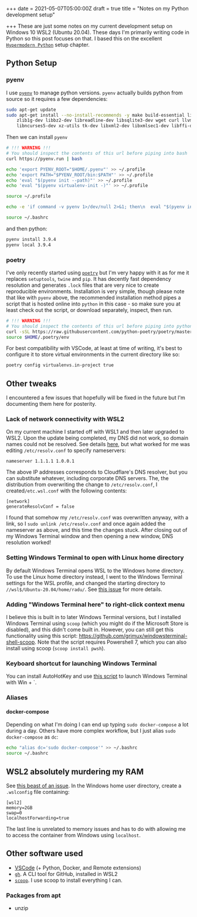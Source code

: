+++
date = 2021-05-07T05:00:00Z
draft = true
title = "Notes on my Python development setup"

+++
These are just some notes on my current development setup on Windows 10 WSL2 (Ubuntu 20.04). These days I'm primarily writing code in Python so this post focuses on that. I based this on the excellent [`Hypermodern Python`](https://cjolowicz.github.io/posts/hypermodern-python-01-setup/) setup chapter.

## Python Setup

### pyenv

I use [`pyenv`](https://github.com/pyenv/pyenv) to manage python versions. `pyenv` actually builds python from source so it requires a few dependencies:

```bash
sudo apt-get update
sudo apt-get install --no-install-recommends -y make build-essential libssl-dev \
    zlib1g-dev libbz2-dev libreadline-dev libsqlite3-dev wget curl llvm \
    libncurses5-dev xz-utils tk-dev libxml2-dev libxmlsec1-dev libffi-dev liblzma-dev
```

Then we can install `pyenv`

```bash
# !!! WARNING !!!
# You should inspect the contents of this url before piping into bash
curl https://pyenv.run | bash

echo 'export PYENV_ROOT="$HOME/.pyenv"' >> ~/.profile
echo 'export PATH="$PYENV_ROOT/bin:$PATH"' >> ~/.profile
echo 'eval "$(pyenv init --path)"' >> ~/.profile
echo 'eval "$(pyenv virtualenv-init -)"' >> ~/.profile

source ~/.profile

echo -e 'if command -v pyenv 1>/dev/null 2>&1; then\n  eval "$(pyenv init -)"\nfi' >> ~/.bashrc

source ~/.bashrc
```

and then python:

```bash
pyenv install 3.9.4
pyenv local 3.9.4
```

### poetry

I've only recently started using [`poetry`](https://python-poetry.org/) but I'm very happy with it as for me it replaces `setuptools`, `twine` and `pip`. It has decently fast dependency resolution and generates `.lock` files that are very nice to create reproducible environments. Installation is very simple, though please note that like with `pyenv` above, the recommended installation method pipes a script that is hosted online into `python` in this case - so make sure you at least check out the script, or download separately, inspect, then run.

```bash
# !!! WARNING !!!
# You should inspect the contents of this url before piping into python
curl -sSL https://raw.githubusercontent.com/python-poetry/poetry/master/get-poetry.py | python -
source $HOME/.poetry/env
```

For best compatibility with VSCode, at least at time of writing, it's best to configure it to store virtual environments in the current directory like so:

```bash
poetry config virtualenvs.in-project true
```

## Other tweaks

I encountered a few issues that hopefully will be fixed in the future but I'm documenting them here for posterity.

### Lack of network connectivity with WSL2

On my current machine I started off with WSL1 and then later upgraded to WSL2. Upon the update being completed, my DNS did not work, so domain names could not be resolved. See details [here](https://github.com/microsoft/WSL/issues/5336), but what worked for me was editing `/etc/resolv.conf` to specify nameservers:

```
nameserver 1.1.1.1 1.0.0.1
```

The above IP addresses corresponds to Cloudflare's DNS resolver, but you can substitute whatever, including corporate DNS servers. The, the distribution from overwriting the change to `/etc/resolv.conf`, I created`/etc.wsl.conf` with the following contents:

```
[network]
generateResolvConf = false
```

I found that somehow my `/etc/resolv.conf` was overwritten anyway, with a link, so I `sudo unlink /etc/resolv.conf` and once again added the nameserver as above, and this time the changes stuck. After closing out of my Windows Terminal window and then opening a new window, DNS resolution worked!

### Setting Windows Terminal to open with Linux home directory

By default Windows Terminal opens WSL to the Windows home directory. To use the Linux home directory instead, I went to the Windows Terminal settings for the WSL profile, and changed the starting directory to `//wsl$/Ubuntu-20.04/home/radu/`. See [this issue](https://github.com/microsoft/terminal/issues/2743) for more details.

### Adding "Windows Terminal here" to right-click context menu

I believe this is built in to later Windows Terminal versions, but I installed Windows Terminal using `scoop` (which you might do if the Microsoft Store is disabled), and this didn't come built in. However, you can still get this functionality using this script: https://github.com/grimux/windowsterminal-shell-scoop. Note that the script requires Powershell 7, which you can also install using scoop (`scoop install pwsh`).

### Keyboard shortcut for launching Windows Terminal

You can install AutoHotKey and use [this script](https://gist.github.com/atruskie/99a498ac43b91deb91eab4069b6047b9) to launch Windows Terminal with Win + \`.

### Aliases

#### docker-compose

Depending on what I'm doing I can end up typing `sudo docker-compose` a lot during a day. Others have more complex workflow, but I just alias `sudo docker-compose` as `dc`:

```bash
echo "alias dc='sudo docker-compose'" >> ~/.bashrc
source ~/.bashrc
```

## WSL2 absolutely murdering my RAM

See [this beast of an issue](https://github.com/microsoft/WSL/issues/4166). In the Windows home user directory, create a `.wslconfig` file containing:

```
[wsl2]
memory=2GB
swap=0
localhostForwarding=true
```

The last line is unrelated to memory issues and has to do with allowing me to access the container from Windows using `localhost`.

## Other software used

- [VSCode](https://code.visualstudio.com/) (+ Python, Docker, and Remote extensions)
- [`gh`](https://github.com/cli/cli). A CLI tool for GitHub, installed in WSL2
- [`scoop`](https://scoop.sh/). I use scoop to install everything I can.

### Packages from apt
- unzip